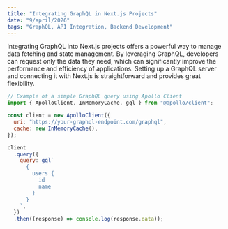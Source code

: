 ```yaml
---
title: "Integrating GraphQL in Next.js Projects"
date: "9/april/2026"
tags: "GraphQL, API Integration, Backend Development"
---
```


Integrating GraphQL into Next.js projects offers a powerful way to manage data fetching and state management. By leveraging GraphQL, developers can request only the data they need, which can significantly improve the performance and efficiency of applications. Setting up a GraphQL server and connecting it with Next.js is straightforward and provides great flexibility.

```javascript
// Example of a simple GraphQL query using Apollo Client
import { ApolloClient, InMemoryCache, gql } from "@apollo/client";

const client = new ApolloClient({
  uri: "https://your-graphql-endpoint.com/graphql",
  cache: new InMemoryCache(),
});

client
  .query({
    query: gql`
      {
        users {
          id
          name
        }
      }
    `,
  })
  .then((response) => console.log(response.data));
```
